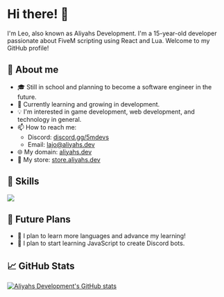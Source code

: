 # Hi there! 👋

I'm Leo, also known as Aliyahs Development. I'm a 15-year-old developer passionate about FiveM scripting using React and Lua. Welcome to my GitHub profile!

## 📝 About me
- 🎓 Still in school and planning to become a software engineer in the future.
- 🌱 Currently learning and growing in development.
- 💡 I'm interested in game development, web development, and technology in general.
- 📫 How to reach me: 
  - Discord: [discord.gg/5mdevs](https://discord.gg/5mdevs)
  - Email: [lajo@aliyahs.dev](mailto:lajo@aliyahs.dev)
- 🌐 My domain: [aliyahs.dev](https://aliyahs.dev)
- 🏪 My store: [store.aliyahs.dev](https://store.aliyahs.dev)

## 🚀 Skills
<a href="https://skillicons.dev">
  <img src="https://skillicons.dev/icons?i=git,discord,figma,github,gmail,html,js,css,lua,py,react,sass,vscode,windows" />
</a>

## 🌟 Future Plans
- 🔨 I plan to learn more languages and advance my learning!
- 🤖 I plan to start learning JavaScript to create Discord bots.

## 📈 GitHub Stats

[![Aliyahs Development's GitHub stats](https://github-readme-stats.vercel.app/api?username=AliyahsDevelopment&show_icons=true&theme=radical)](https://github.com/AliyahsDevelopment/github-readme-stats)
